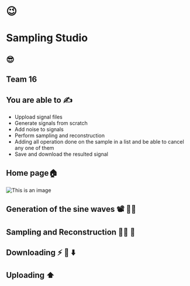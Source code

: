 # :wink:
# Sampling Studio 
## :sunglasses:
## Team 16 

## You are able to :writing_hand:

- Uppload signal files
- Generate signals from scratch
- Add noise to signals 
- Perform sampling and reconstruction 
- Adding all operation done on the sample in a list and be able to cancel any one of them
- Save and download the resulted signal

## Home page:house:
![This is an image](../Users/popo/Pictures/Screenshots/home1.png)
## Generation of the sine waves :film_projector: :memo::pencil:

## Sampling and Reconstruction :face_in_clouds: 	:construction: 

## Downloading :zap: :open_file_folder: :arrow_down:

## Uploading :arrow_up:
